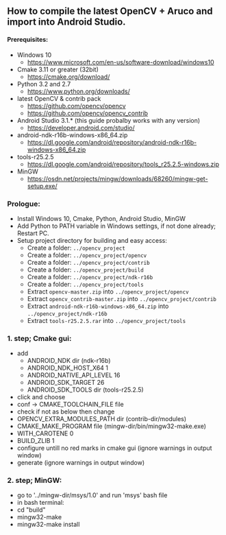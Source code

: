 ## How to compile the latest OpenCV + Aruco and import into Android Studio.

#### Prerequisites:
 - Windows 10
   - https://www.microsoft.com/en-us/software-download/windows10
 - Cmake 3.11 or greater (32bit)
   - https://cmake.org/download/
 - Python 3.2 and 2.7
   - https://www.python.org/downloads/
 - latest OpenCV & contrib pack
   - https://github.com/opencv/opencv
   - https://github.com/opencv/opencv_contrib
 - Android Studio 3.1.* (this guide probalby works with any version)
   - https://developer.android.com/studio/
 - android-ndk-r16b-windows-x86_64.zip
   - https://dl.google.com/android/repository/android-ndk-r16b-windows-x86_64.zip
 - tools-r25.2.5
   - https://dl.google.com/android/repository/tools_r25.2.5-windows.zip
 - MinGW
   - https://osdn.net/projects/mingw/downloads/68260/mingw-get-setup.exe/

### Prologue:
- Install Windows 10, Cmake, Python, Android Studio, MinGW
- Add Python to PATH variable in Windows settings, if not done already; Restart PC.
- Setup project directory for building and easy access:
  - Create a folder: `../opencv_project`
  - Create a folder: `../opencv_project/opencv`
  - Create a folder: `../opencv_project/contrib`
  - Create a folder: `../opencv_project/build`
  - Create a folder: `../opencv_project/ndk-r16b`
  - Create a folder: `../opencv_project/tools`
  - Extract `opencv-master.zip` into `../opencv_project/opencv`
  - Extract `opencv_contrib-master.zip` into `../opencv_project/contrib`
  - Extract `android-ndk-r16b-windows-x86_64.zip` into `../opencv_project/ndk-r16b`
  - Extract `tools-r25.2.5.rar` into `../opencv_project/tools`

### 1. step; Cmake gui:
- add
  - ANDROID_NDK dir (ndk-r16b)
  - ANDROID_NDK_HOST_X64 1
  - ANDROID_NATIVE_API_LEVEL 16
  - ANDROID_SDK_TARGET 26
  - ANDROID_SDK_TOOLS dir (tools-r25.2.5)
- click and choose
 - conf -> CMAKE_TOOLCHAIN_FILE file
- check if not as below then change
 - OPENCV_EXTRA_MODULES_PATH dir (contrib-dir/modules)
 - CMAKE_MAKE_PROGRAM file (mingw-dir/bin/mingw32-make.exe)
 - WITH_CAROTENE 0
 - BUILD_ZLIB 1
- configure untill no red marks in cmake gui (ignore warnings in output window)
- generate (ignore warnings in output window)

### 2. step; MinGW:
- go to '../mingw-dir/msys/1.0' and run 'msys' bash file
 - in bash terminal:
 - cd "build"
 - mingw32-make
 - mingw32-make install
